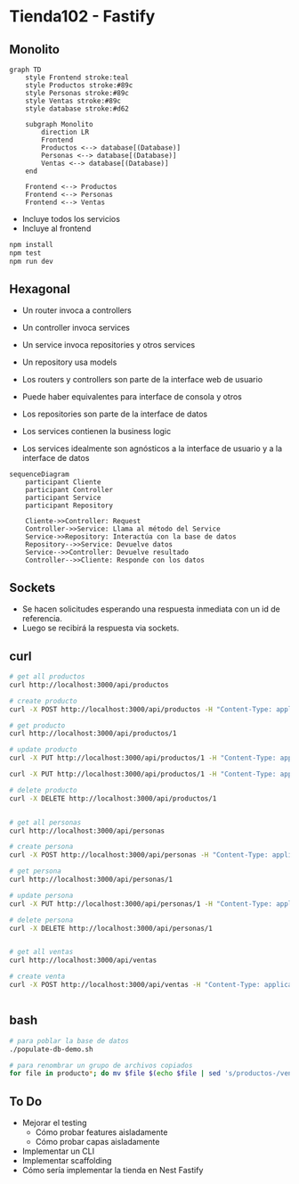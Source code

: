 # Tienda102 - Fastify

## Monolito

```mermaid
graph TD
    style Frontend stroke:teal
    style Productos stroke:#89c
    style Personas stroke:#89c 
    style Ventas stroke:#89c
    style database stroke:#d62
    
    subgraph Monolito
        direction LR
        Frontend
        Productos <--> database[(Database)]
        Personas <--> database[(Database)]
        Ventas <--> database[(Database)]
    end
    
    Frontend <--> Productos
    Frontend <--> Personas
    Frontend <--> Ventas
```

- Incluye todos los servicios
- Incluye al frontend

```sh
npm install
npm test
npm run dev
```

## Hexagonal

- Un router invoca a controllers
- Un controller invoca services
- Un service invoca repositories y otros services
- Un repository usa models

- Los routers y controllers son parte de la interface web de usuario
- Puede haber equivalentes para interface de consola y otros
- Los repositories son parte de la interface de datos
- Los services contienen la business logic
- Los services idealmente son agnósticos a la interface de usuario y a la interface de datos

```mermaid
sequenceDiagram
    participant Cliente
    participant Controller
    participant Service
    participant Repository

    Cliente->>Controller: Request
    Controller->>Service: Llama al método del Service
    Service->>Repository: Interactúa con la base de datos
    Repository-->>Service: Devuelve datos
    Service-->>Controller: Devuelve resultado
    Controller-->>Cliente: Responde con los datos
```

## Sockets

- Se hacen solicitudes esperando una respuesta inmediata con un id de referencia.
- Luego se recibirá la respuesta via sockets.

## curl

```sh
# get all productos
curl http://localhost:3000/api/productos

# create producto
curl -X POST http://localhost:3000/api/productos -H "Content-Type: application/json" -d '{"nombre": "Producto Nuevo", "precio": 15, "costo": 10, "cantidad": 10}'

# get producto
curl http://localhost:3000/api/productos/1

# update producto
curl -X PUT http://localhost:3000/api/productos/1 -H "Content-Type: application/json" -d '{"nombre": "Producto Actualizado", "precio": 20, "costo": 10, "cantidad": 5}'

curl -X PUT http://localhost:3000/api/productos/1 -H "Content-Type: application/json" -d '{"cantidad": 6}'

# delete producto
curl -X DELETE http://localhost:3000/api/productos/1


# get all personas
curl http://localhost:3000/api/personas

# create persona
curl -X POST http://localhost:3000/api/personas -H "Content-Type: application/json" -d '{"nombre": "Ana"}'

# get persona
curl http://localhost:3000/api/personas/1

# update persona
curl -X PUT http://localhost:3000/api/personas/1 -H "Content-Type: application/json" -d '{"nombre": "Betty"}'

# delete persona
curl -X DELETE http://localhost:3000/api/personas/1


# get all ventas
curl http://localhost:3000/api/ventas

# create venta
curl -X POST http://localhost:3000/api/ventas -H "Content-Type: application/json" -d '{"persona_id": 1, "producto_id": 1, "precio": 15, "cantidad": 1}'



```

## bash

```sh
# para poblar la base de datos
./populate-db-demo.sh

# para renombrar un grupo de archivos copiados
for file in producto*; do mv $file $(echo $file | sed 's/productos-/ventas-/'); done
```

## To Do

- Mejorar el testing
    - Cómo probar features aisladamente
    - Cómo probar capas aisladamente
- Implementar un CLI
- Implementar scaffolding
- Cómo sería implementar la tienda en Nest Fastify